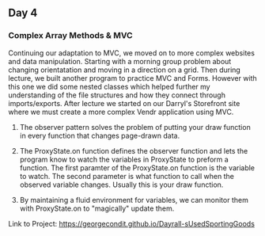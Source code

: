 ## Day 4

### Complex Array Methods & MVC

Continuing our adaptation to MVC, we moved on to more complex websites and data manipulation. Starting with a morning group problem about changing orientatation and moving in a direction on a grid. Then during lecture, we built another program to practice MVC and Forms. However with this one we did some nested classes which helped further my understanding of the file structures and how they connect through imports/exports. After lecture we started on our Darryl's Storefront site where we must create a more complex Vendr application using MVC.

1. The observer pattern solves the problem of putting your draw function in every function that changes page-drawn data. 

2. The ProxyState.on function defines the observer function and lets the program know to watch the variables in ProxyState to preform a function. The first paramter of the ProxyState.on function is the variable to watch. The second parameter is what function to call when the observed variable changes. Usually this is your draw function.

3. By maintaining a fluid environment for variables, we can monitor them with ProxyState.on to "magically" update them.

Link to Project: https://georgecondit.github.io/Dayrall-sUsedSportingGoods